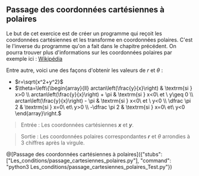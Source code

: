 ## Passage des coordonnées cartésiennes à polaires

Le but de cet exercice est de créer un programme qui reçoit les coordonnées cartésiennes et les transforme en coordonnées polaires. C'est le l'inverse du programme qu'on a fait dans le chapitre précédent. On pourra trouver plus d'informations sur les coordonnées polaires par exemple ici : [Wikipédia](https://fr.wikipedia.org/wiki/Coordonn%C3%A9es_polaires)

Entre autre, voici une des façons d'obtenir les valeurs de $`r`$ et $`\theta`$ :
+ $`r=\sqrt{x^2+y^2}`$
+ $`\theta=\left\{\begin{array}{ll} arctan\left(\frac{y}{x}\right) & \textrm{si } x>0 \\ arctan\left(\frac{y}{x}\right) + \pi & \textrm{si } x<0\ et \ y\geq 0 \\ arctan\left(\frac{y}{x}\right) - \pi & \textrm{si } x<0\ et \ y<0 \\ \dfrac \pi 2 & \textrm{si } x=0\ et\ y>0 \\ -\dfrac \pi 2 & \textrm{si } x=0\ et\ y<0 \end{array}\right.`$

> Entrée : Les coordonnées cartésiennes ***x*** et ***y***.

> Sortie : Les coordonnées polaires correspondantes ***r*** et $`\theta`$ arrondies à 3 chiffres après la virgule.

@[Passage des coordonnées cartésiennes à polaires]({"stubs": ["Les_conditions/passage_cartesiennes_polaires.py"], "command": "python3 Les_conditions/passage_cartesiennes_polaires_Test.py"})
